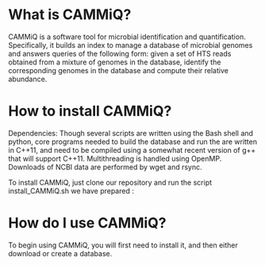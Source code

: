 # What is CAMMiQ?

CAMMiQ is a software tool for microbial identification and quantification. Specifically, it builds an index to manage a database of microbial genomes and 
answers queries of the following form: given a set of HTS reads obtained from a mixture of genomes in the database,
identify the corresponding genomes in the database and compute their relative abundance.

# How to install CAMMiQ?
Dependencies: Though several scripts are written using the Bash shell and python, core programs needed to build the database and run the are written in C++11, and need to be compiled using a somewhat recent version of g++ that will support C++11. Multithreading is handled using OpenMP. Downloads of NCBI data are performed by wget and rsync.

To install CAMMiQ, just clone our repository and run the script install_CAMMiQ.sh we have prepared :

# How do I use CAMMiQ?
To begin using CAMMiQ, you will first need to install it, and then either download or create a database.

